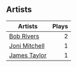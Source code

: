 ## Artists
Artists | Plays 
----- | -----: 
[Bob Rivers](/artists/bob-rivers-58600) | 2
[Joni Mitchell](/artists/joni-mitchell-3606) | 1
[James Taylor](/artists/james-taylor-5709) | 1

